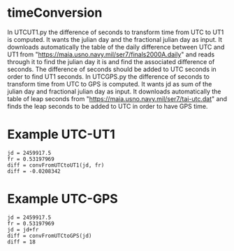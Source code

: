 # timeConversion
In UTCUT1.py the difference of seconds to transform time from UTC to UT1 is computed. It wants the julian day and the fractional julian day as input.
It downloads automatically the table of the daily difference between UTC and UT1 from "https://maia.usno.navy.mil/ser7/finals2000A.daily" and reads through it to find the julian day it is and find the associated difference of seconds. The difference of seconds should be added to UTC seconds in order to find UT1 seconds.
In UTCGPS.py the difference of seconds to transform time from UTC to GPS is computed. It wants jd as sum of the julian day and fractional julian day as input.
It downloads automatically the table of leap seconds from "https://maia.usno.navy.mil/ser7/tai-utc.dat" and finds the leap seconds to be added to UTC in order to have GPS time.
# Example UTC-UT1
~~~
jd = 2459917.5
fr = 0.53197969
diff = convFromUTCtoUT1(jd, fr)
diff = -0.0208342
~~~
# Example UTC-GPS
~~~
jd = 2459917.5
fr = 0.53197969
jd = jd+fr
diff = convFromUTCtoGPS(jd)
diff = 18
~~~
